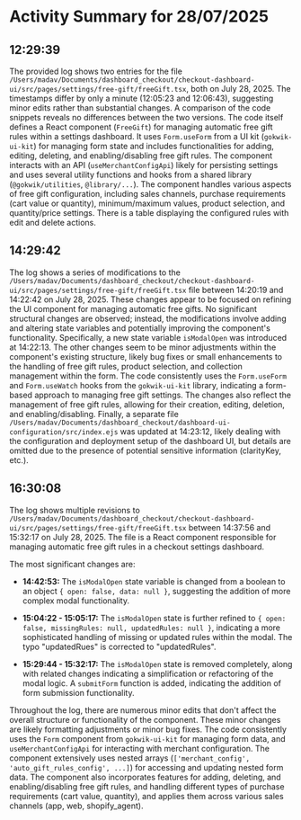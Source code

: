 # Activity Summary for 28/07/2025

## 12:29:39
The provided log shows two entries for the file `/Users/madav/Documents/dashboard_checkout/checkout-dashboard-ui/src/pages/settings/free-gift/freeGift.tsx`, both on July 28, 2025.  The timestamps differ by only a minute (12:05:23 and 12:06:43), suggesting minor edits rather than substantial changes.  A comparison of the code snippets reveals no differences between the two versions.  The code itself defines a React component (`FreeGift`) for managing automatic free gift rules within a settings dashboard. It uses `Form.useForm` from a UI kit (`gokwik-ui-kit`) for managing form state and includes functionalities for adding, editing, deleting, and enabling/disabling free gift rules.  The component interacts with an API (`useMerchantConfigApi`) likely for persisting settings and uses several utility functions and hooks from a shared library (`@gokwik/utilities`, `@library/...`). The component handles various aspects of free gift configuration, including sales channels, purchase requirements (cart value or quantity), minimum/maximum values, product selection, and quantity/price settings.  There is a table displaying the configured rules with edit and delete actions.


## 14:29:42
The log shows a series of modifications to the `/Users/madav/Documents/dashboard_checkout/checkout-dashboard-ui/src/pages/settings/free-gift/freeGift.tsx` file between 14:20:19 and 14:22:42 on July 28, 2025.  These changes appear to be focused on refining the UI component for managing automatic free gifts.  No significant structural changes are observed; instead, the modifications involve adding and altering state variables and potentially improving the component's functionality.  Specifically, a new state variable `isModalOpen` was introduced at 14:22:13.  The other changes seem to be minor adjustments within the component's existing structure,  likely bug fixes or small enhancements to the handling of free gift rules,  product selection, and collection management within the form.  The code consistently uses the `Form.useForm` and `Form.useWatch` hooks from the `gokwik-ui-kit` library, indicating a form-based approach to managing free gift settings.  The changes also reflect the management of free gift rules, allowing for their creation, editing, deletion, and enabling/disabling.  Finally, a separate file `/Users/madav/Documents/dashboard_checkout/dashboard-ui-configuration/src/index.ejs` was updated at 14:23:12, likely dealing with the configuration and deployment setup of the dashboard UI, but details are omitted due to the presence of potential sensitive information (clarityKey, etc.).


## 16:30:08
The log shows multiple revisions to `/Users/madav/Documents/dashboard_checkout/checkout-dashboard-ui/src/pages/settings/free-gift/freeGift.tsx` between 14:37:56 and 15:32:17 on July 28, 2025.  The file is a React component responsible for managing automatic free gift rules in a checkout settings dashboard.

The most significant changes are:

* **14:42:53:** The `isModalOpen` state variable is changed from a boolean to an object `{ open: false, data: null }`, suggesting the addition of more complex modal functionality.

* **15:04:22 - 15:05:17:**  The `isModalOpen` state is further refined to  `{ open: false, missingRules: null, updatedRules: null }`, indicating a more sophisticated handling of missing or updated rules within the modal.  The typo "updatedRues" is corrected to "updatedRules".

* **15:29:44 - 15:32:17:**  The `isModalOpen` state is removed completely, along with related changes indicating a simplification or refactoring of the modal logic.  A `submitForm` function is added, indicating the addition of form submission functionality.

Throughout the log, there are numerous minor edits that don't affect the overall structure or functionality of the component. These minor changes are likely formatting adjustments or minor bug fixes.  The code consistently uses the `Form` component from `gokwik-ui-kit` for managing form data, and `useMerchantConfigApi` for interacting with merchant configuration. The component extensively uses nested arrays (`['merchant_config', 'auto_gift_rules_config', ...]`) for accessing and updating nested form data.  The component also incorporates features for adding, deleting, and enabling/disabling free gift rules, and handling different types of purchase requirements (cart value, quantity), and applies them across various sales channels (app, web, shopify_agent).
